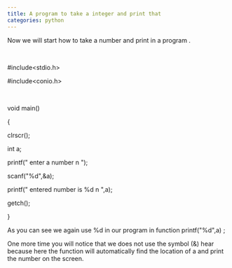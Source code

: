 ```yaml
---
title: A program to take a integer and print that
categories: python
---
```


Now we will start how to take a number and print in a program .

&nbsp;

#include&lt;stdio.h&gt;

#include&lt;conio.h&gt;

&nbsp;

void main()

{

clrscr();

int a;

printf(" enter a number n ");

scanf("%d",&amp;a);

printf(" entered number is %d n ",a);

getch();

}

As you can see we again use %d in our program in function printf("%d",a) ;

One more time you will notice that we does not use the symbol (&amp;) hear because here the function will automatically find the location of a and print the number on the screen.